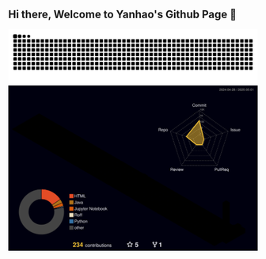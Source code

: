 ## Hi there, Welcome to Yanhao's Github Page 👋

<!--
**yanhao13/yanhao13** is a ✨ _special_ ✨ repository because its `README.md` (this file) appears on your GitHub profile.

Here are some ideas to get you started:

- 🔭 I’m currently working on ...
- 🌱 I’m currently learning ...
- 👯 I’m looking to collaborate on ...
- 🤔 I’m looking for help with ...
- 💬 Ask me about ...
- 📫 How to reach me: ...
- 😄 Pronouns: ...
- ⚡ Fun fact: ...
-->

<!--
Snake
-->
<picture>
  <source 
    media="(prefers-color-scheme: dark)" 
    srcset="https://raw.githubusercontent.com/yanhao13/yanhao13/output/github-contribution-grid-snake-dark.svg">
  <source 
    media="(prefers-color-scheme: light)" 
    srcset="https://raw.githubusercontent.com/yanhao13/yanhao13/output/github-contribution-grid-snake.svg">
  <img 
    alt="GitHub Contribution Snake" 
    src="https://raw.githubusercontent.com/yanhao13/yanhao13/output/github-contribution-grid-snake.svg">
</picture>

<!-- 
3D Contribution
-->
<picture>
  <source 
    media="(prefers-color-scheme: dark)" 
    srcset="./profile-3d-contrib/profile-night-rainbow.svg">
  <source 
    media="(prefers-color-scheme: light)" 
    srcset="./profile-3d-contrib/profile-gitblock.svg">
  <img 
    alt="3D Contribution Graph" 
    src="./profile-3d-contrib/profile-night-rainbow.svg">
</picture>
